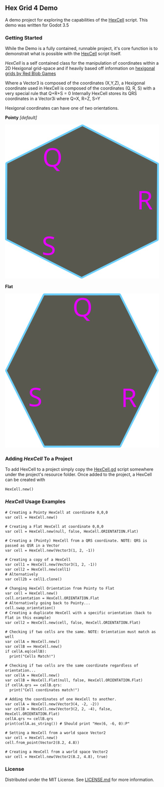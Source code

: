 ## Hex Grid 4 Demo

A demo project for exploring the capabilities of the [HexCell](Scripts/HexCell.gd) script.
This demo was written for Godot 3.5

### Getting Started
While the Demo is a fully contained, runnable project, it's core function is to demonstrait what
is possible with the [HexCell](Scripts/HexCell.gd) script itself.

*HexCell* is a self contained class for the manipulation of coordinates within a 2D
Hexigonal grid-space and if heavily based off information on [hexigonal grids by Red Blob Games](https://www.redblobgames.com/grids/hexagons/)

Where a Vector3 is composed of the coordinates (X,Y,Z), a Hexigonal coordinate used in
HexCell is composed of the coordinates (Q, R, S) with a very special rule that Q+R+S = 0
Internally HexCell stores its QRS coordinates in a Vector3i where Q=X, R=Z, S=Y

Hexigonal coordinates can have one of two orientations.

**Pointy** *[default]*

![Pointy end Up](images/Hex_Pointy_Orientation.svg)

**Flat**

![Top if Flat](images/Hex_Flat_Orientation.svg)


### Adding *HexCell* To a Project
To add HexCell to a project simply copy the [HexCell.gd](Scripts/HexCell.gd) script somewhere under the project's resource folder.
Once added to the project, a HexCell can be created with
```
HexCell.new()
```

### *HexCell* Usage Examples

```
# Creating a Pointy HexCell at coordinate 0,0,0
var cell = HexCell.new()
```

```
# Creating a Flat HexCell at coordinate 0,0,0
var cell = HexCell.new(null, false, HexCell.ORIENTATION.Flat)
```

```
# Creating a (Pointy) HexCell from a QRS coordinate. NOTE: QRS is passed as QSR in a Vector
var cell = HexCell.new(Vector3(1, 2, -1))
```

```
# Creating a copy of a HexCell
var cell1 = HexCell.new(Vector3(1, 2, -1))
var cell2 = HexCell.new(cell1)
# Alternatively
var cell2b = cell1.clone()
```

```
# Changing HexCell Orientation from Pointy to Flat
var cell = HexCell.new()
cell.orientation = HexCell.ORIENTATION.Flat
# Alternatively going back to Pointy...
cell.swap_orientation()
# Creating a duplicate HexCell with a specific orientation (back to Flat in this example)
var cell2 = HexCell.new(cell, false, HexCell.ORIENTATION.Flat)
```

```
# Checking if two cells are the same. NOTE: Orientation must match as well
var cellA = HexCell.new()
var cellB == HexCell.new()
if cellA.eq(cellB):
  print("Cells Match!")
```

```
# Checking if two cells are the same coordinate regardless of orientation...
var cellA = HexCell.new()
var cellB = HexCell.Flat(null, false, HexCell.ORIENTATION.Flat)
if cellA.qrs == callB.qrs:
  print("Cell coordinates match!")
```

```
# Adding the coordinates of one HexCell to another.
var cellA = HexCell.new(Vector3(4, -2, -2))
var cellB = HexCell.new(Vector3(2, 2, -4), false, HexCell.ORIENTATION.Flat)
cellA.qrs += cellB.qrs
print(cellA.as_string()) # Should print "Hex(6, -6, 0):P"
```

```
# Setting a HexCell from a world space Vector2
var cell = HexCell.new()
cell.from_point(Vector2(8.2, 4.8))
```

```
# Creating a HexCell from a world space Vector2
var cell = HexCell.new(Vector2(8.2, 4.8), true)
```

### License
Distributed under the MIT License. See [LICENSE.md](LICENSE.md) for more information.









